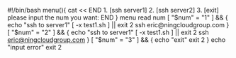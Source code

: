 #!/bin/bash
menu(){
cat << END
    1. [ssh server1]
    2. [ssh server2]
    3. [exit]
    please input the num you want:
END
}
menu
read num
[ "$num" = "1" ] && {
echo "ssh to server1"
[ -x  test1.sh ] || exit 2
ssh eric@ningcloudgroup.com
}
[ "$num" = "2" ] && {
echo "ssh to server1"
[ -x  test1.sh ] || exit 2
ssh eric@ningcloudgroup.com
}
[ "$num" = "3" ] && {
echo "exit"
exit 2
}
echo "input error"
exit 2
